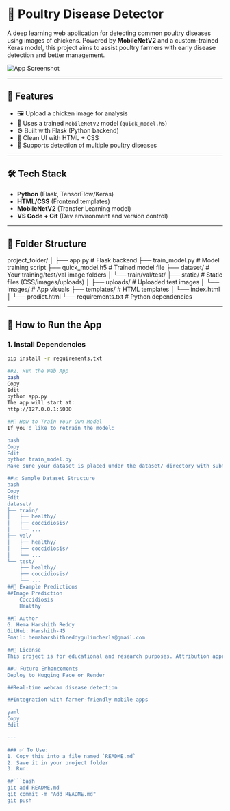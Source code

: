 # 🐔 Poultry Disease Detector

A deep learning web application for detecting common poultry diseases using images of chickens. Powered by **MobileNetV2** and a custom-trained Keras model, this project aims to assist poultry farmers with early disease detection and better management.

![App Screenshot](static/images/sick_chicken.jpg)

---

## 🚀 Features

- 🖼 Upload a chicken image for analysis
- 🧠 Uses a trained `MobileNetV2` model (`quick_model.h5`)
- ⚙️ Built with Flask (Python backend)
- 🎨 Clean UI with HTML + CSS
- 🐤 Supports detection of multiple poultry diseases

---

## 🛠 Tech Stack

- **Python** (Flask, TensorFlow/Keras)
- **HTML/CSS** (Frontend templates)
- **MobileNetV2** (Transfer Learning model)
- **VS Code + Git** (Dev environment and version control)

---

## 📁 Folder Structure

project_folder/
│
├── app.py # Flask backend
├── train_model.py # Model training script
├── quick_model.h5 # Trained model file
├── dataset/ # Your training/test/val image folders
│ └── train/val/test/
├── static/ # Static files (CSS/images/uploads)
│ ├── uploads/ # Uploaded test images
│ └── images/ # App visuals
├── templates/ # HTML templates
│ └── index.html
│ └── predict.html
└── requirements.txt # Python dependencies


---

## 🧪 How to Run the App

### 1. Install Dependencies

```bash
pip install -r requirements.txt

##2. Run the Web App
bash
Copy
Edit
python app.py
The app will start at:
http://127.0.0.1:5000

##🧠 How to Train Your Own Model
If you'd like to retrain the model:

bash
Copy
Edit
python train_model.py
Make sure your dataset is placed under the dataset/ directory with subfolders like train, test, and val, each containing class folders (e.g., healthy, coccidiosis, etc.).

##📈 Sample Dataset Structure
bash
Copy
Edit
dataset/
├── train/
│   ├── healthy/
│   ├── coccidiosis/
│   └── ...
├── val/
│   ├── healthy/
│   ├── coccidiosis/
│   └── ...
└── test/
    ├── healthy/
    ├── coccidiosis/
    └── ...
##📸 Example Predictions
##Image	Prediction
	Coccidiosis
	Healthy

##👤 Author
G. Hema Harshith Reddy
GitHub: Harshith-45
Email: hemaharshithreddygulimcherla@gmail.com

##📌 License
This project is for educational and research purposes. Attribution appreciated.

##💡 Future Enhancements
Deploy to Hugging Face or Render

##Real-time webcam disease detection

##Integration with farmer-friendly mobile apps

yaml
Copy
Edit

---

### ✅ To Use:
1. Copy this into a file named `README.md`
2. Save it in your project folder
3. Run:

##```bash
git add README.md
git commit -m "Add README.md"
git push
